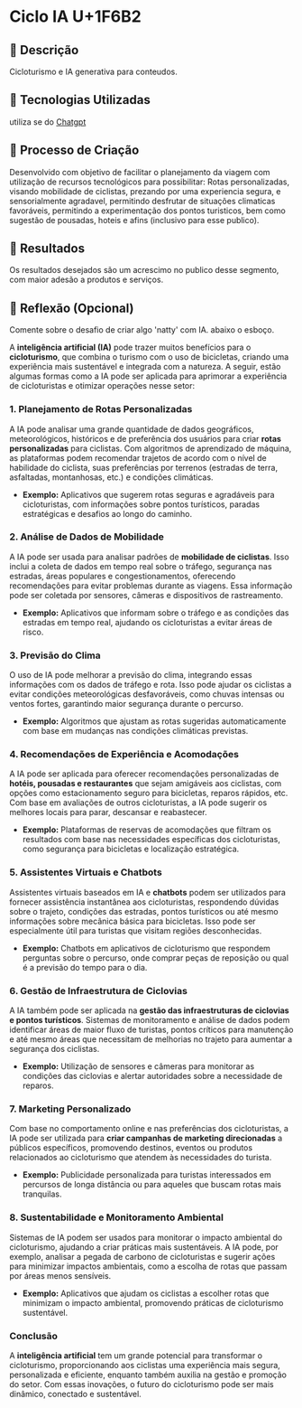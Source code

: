 # Ciclo IA U+1F6B2

## 📒 Descrição
Cicloturismo e IA generativa para conteudos.

## 🤖 Tecnologias Utilizadas
utiliza se do [Chatgpt](https://chatgpt.com/)
## 🧐 Processo de Criação
Desenvolvido com objetivo de facilitar o planejamento da viagem com utilização de recursos tecnológicos para possibilitar:
Rotas personalizadas, visando mobilidade de ciclistas, prezando por uma experiencia segura, e sensorialmente agradavel, permitindo desfrutar de situações climaticas favoráveis, permitindo a experimentação dos pontos turisticos, bem como sugestão de pousadas, hoteis e afins (inclusivo para esse publico). 
## 🚀 Resultados
Os resultados desejados são um acrescimo no publico desse segmento, com maior adesão a produtos e serviços.
## 💭 Reflexão (Opcional)
Comente sobre o desafio de criar algo 'natty' com IA. abaixo o esboço.

A **inteligência artificial (IA)** pode trazer muitos benefícios para o **cicloturismo**, que combina o turismo com o uso de bicicletas, criando uma experiência mais sustentável e integrada com a natureza. A seguir, estão algumas formas como a IA pode ser aplicada para aprimorar a experiência de cicloturistas e otimizar operações nesse setor:

### 1. **Planejamento de Rotas Personalizadas**
A IA pode analisar uma grande quantidade de dados geográficos, meteorológicos, históricos e de preferência dos usuários para criar **rotas personalizadas** para ciclistas. Com algoritmos de aprendizado de máquina, as plataformas podem recomendar trajetos de acordo com o nível de habilidade do ciclista, suas preferências por terrenos (estradas de terra, asfaltadas, montanhosas, etc.) e condições climáticas.

- **Exemplo:** Aplicativos que sugerem rotas seguras e agradáveis para cicloturistas, com informações sobre pontos turísticos, paradas estratégicas e desafios ao longo do caminho.

### 2. **Análise de Dados de Mobilidade**
A IA pode ser usada para analisar padrões de **mobilidade de ciclistas**. Isso inclui a coleta de dados em tempo real sobre o tráfego, segurança nas estradas, áreas populares e congestionamentos, oferecendo recomendações para evitar problemas durante as viagens. Essa informação pode ser coletada por sensores, câmeras e dispositivos de rastreamento.

- **Exemplo:** Aplicativos que informam sobre o tráfego e as condições das estradas em tempo real, ajudando os cicloturistas a evitar áreas de risco.

### 3. **Previsão do Clima**
O uso de IA pode melhorar a previsão do clima, integrando essas informações com os dados de tráfego e rota. Isso pode ajudar os ciclistas a evitar condições meteorológicas desfavoráveis, como chuvas intensas ou ventos fortes, garantindo maior segurança durante o percurso.

- **Exemplo:** Algoritmos que ajustam as rotas sugeridas automaticamente com base em mudanças nas condições climáticas previstas.

### 4. **Recomendações de Experiência e Acomodações**
A IA pode ser aplicada para oferecer recomendações personalizadas de **hotéis, pousadas e restaurantes** que sejam amigáveis aos ciclistas, com opções como estacionamento seguro para bicicletas, reparos rápidos, etc. Com base em avaliações de outros cicloturistas, a IA pode sugerir os melhores locais para parar, descansar e reabastecer.

- **Exemplo:** Plataformas de reservas de acomodações que filtram os resultados com base nas necessidades específicas dos cicloturistas, como segurança para bicicletas e localização estratégica.

### 5. **Assistentes Virtuais e Chatbots**
Assistentes virtuais baseados em IA e **chatbots** podem ser utilizados para fornecer assistência instantânea aos cicloturistas, respondendo dúvidas sobre o trajeto, condições das estradas, pontos turísticos ou até mesmo informações sobre mecânica básica para bicicletas. Isso pode ser especialmente útil para turistas que visitam regiões desconhecidas.

- **Exemplo:** Chatbots em aplicativos de cicloturismo que respondem perguntas sobre o percurso, onde comprar peças de reposição ou qual é a previsão do tempo para o dia.

### 6. **Gestão de Infraestrutura de Ciclovias**
A IA também pode ser aplicada na **gestão das infraestruturas de ciclovias e pontos turísticos**. Sistemas de monitoramento e análise de dados podem identificar áreas de maior fluxo de turistas, pontos críticos para manutenção e até mesmo áreas que necessitam de melhorias no trajeto para aumentar a segurança dos ciclistas.

- **Exemplo:** Utilização de sensores e câmeras para monitorar as condições das ciclovias e alertar autoridades sobre a necessidade de reparos.

### 7. **Marketing Personalizado**
Com base no comportamento online e nas preferências dos cicloturistas, a IA pode ser utilizada para **criar campanhas de marketing direcionadas** a públicos específicos, promovendo destinos, eventos ou produtos relacionados ao cicloturismo que atendem às necessidades do turista.

- **Exemplo:** Publicidade personalizada para turistas interessados em percursos de longa distância ou para aqueles que buscam rotas mais tranquilas.

### 8. **Sustentabilidade e Monitoramento Ambiental**
Sistemas de IA podem ser usados para monitorar o impacto ambiental do cicloturismo, ajudando a criar práticas mais sustentáveis. A IA pode, por exemplo, analisar a pegada de carbono de cicloturistas e sugerir ações para minimizar impactos ambientais, como a escolha de rotas que passam por áreas menos sensíveis.

- **Exemplo:** Aplicativos que ajudam os ciclistas a escolher rotas que minimizam o impacto ambiental, promovendo práticas de cicloturismo sustentável.

### Conclusão
A **inteligência artificial** tem um grande potencial para transformar o cicloturismo, proporcionando aos ciclistas uma experiência mais segura, personalizada e eficiente, enquanto também auxilia na gestão e promoção do setor. Com essas inovações, o futuro do cicloturismo pode ser mais dinâmico, conectado e sustentável.
